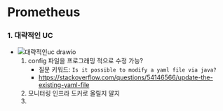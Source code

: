 # Prometheus


### 1.  대략적인 UC
* ![대략적인uc drawio](https://user-images.githubusercontent.com/41561652/148181172-9ebc51b8-c412-46da-bb8a-f3eb8b3b850e.png)
    1.  config 파일을 프로그래밍 적으로 수정 가능?
        * 질문 키워드: `Is it possible to modify a yaml file via java?`
        * https://stackoverflow.com/questions/54146566/update-the-existing-yaml-file
    2.  모니터링 인프라 도커로 올릴지 말지
    3.  
